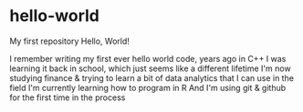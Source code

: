 # hello-world
My first repository
Hello, World!

I remember writing my first ever hello world code, years ago in C++
I was learning it back in school, which just seems like a different lifetime
I'm now studying finance & trying to learn a bit of data analytics that I can use in the field
I'm currently learning how to program in R
And I'm using git & github for the first time in the process
